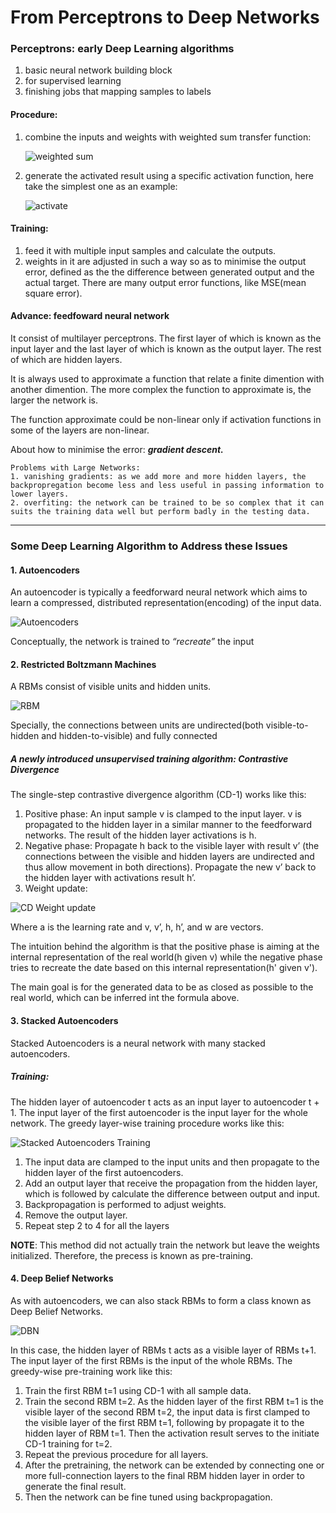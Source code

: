 # From Perceptrons to Deep Networks
### Perceptrons: early Deep Learning algorithms
1. basic neural network building block
2. for supervised learning
3. finishing jobs that mapping samples to labels
#### Procedure:
1. combine the inputs and weights with weighted sum transfer function:

    ![weighted sum](https://uploads.toptal.io/blog/image/348/toptal-blog-image-1395939315757.54.56_PM.png)
2. generate the activated result using a specific activation function, here take the simplest one as an example:

    ![activate](https://uploads.toptal.io/blog/image/349/toptal-blog-image-1395939338622.55.31_PM.png)

#### Training:
1. feed it with multiple input samples and calculate the outputs.
2. weights in it are adjusted in such a way so as to minimise the output error, defined as the the difference between generated output and the actual target. There are many output error functions, like MSE(mean square error).

#### Advance: feedfoward neural network
It consist of multilayer perceptrons. The first layer of which is known as the input layer and the last layer of which is known as the output layer. The rest of which are hidden layers.

It is always used to approximate a function that relate a finite dimention with another dimention. The more complex the function to approximate is, the larger the network is.

The function approximate could be non-linear only if activation functions in some of the layers are non-linear.

About how to minimise the error: **_gradient descent._**

    Problems with Large Networks:
    1. vanishing gradients: as we add more and more hidden layers, the backpropregation become less and less useful in passing information to lower layers.
    2. overfiting: the network can be trained to be so complex that it can suits the training data well but perform badly in the testing data.
___
### Some Deep Learning Algorithm to Address these Issues
#### 1. Autoencoders
An autoencoder is typically a feedforward neural network which aims to learn a compressed, distributed representation(encoding) of the input data.

![Autoencoders](https://uploads.toptal.io/blog/image/340/toptal-blog-image-1395769623098.png)

Conceptually, the network is trained to _“recreate”_ the input

#### 2. Restricted Boltzmann Machines
A RBMs consist of visible units and hidden units.

![RBM](https://uploads.toptal.io/blog/image/351/toptal-blog-image-1395942212600.png)

Specially, the connections between units are undirected(both visible-to-hidden and hidden-to-visible) and fully connected

##### A newly introduced unsupervised training algorithm: Contrastive Divergence
The single-step contrastive divergence algorithm (CD-1) works like this:
1. Positive phase:
An input sample v is clamped to the input layer.
v is propagated to the hidden layer in a similar manner to the feedforward networks. The result of the hidden layer activations is h.
2. Negative phase:
Propagate h back to the visible layer with result v’ (the connections between the visible and hidden layers are undirected and thus allow movement in both directions).
Propagate the new v’ back to the hidden layer with activations result h’.
3. Weight update:

![CD Weight update](https://uploads.toptal.io/blog/image/350/toptal-blog-image-1395939562020.58.50_PM.png)

Where a is the learning rate and v, v’, h, h’, and w are vectors.

The intuition behind the algorithm is that the positive phase is aiming at the internal representation of the real world(h given v) while the negative phase tries to recreate the date based on this internal representation(h' given v').

The main goal is for the generated data to be as closed as possible to the real world, which can be inferred int the formula above.

#### 3. Stacked Autoencoders
Stacked Autoencoders is a neural network with many stacked autoencoders.

##### Training:
The hidden layer of autoencoder t acts as an input layer to autoencoder t + 1. The input layer of the first autoencoder is the input layer for the whole network. The greedy layer-wise training procedure works like this:

![Stacked Autoencoders Training](https://uploads.toptal.io/blog/image/335/toptal-blog-image-1395721542588.png)

1. The input data are clamped to the input units and then propagate to the hidden layer of the first autoencoders.
2. Add an output layer that receive the propagation from the hidden layer, which is followed by calculate the difference between output and input.
3. Backpropagation is performed to adjust weights.
4. Remove the output layer.
5. Repeat step 2 to 4 for all the layers

__NOTE__: This method did not actually train the network but leave the weights initialized. Therefore, the precess is known as pre-training.

#### 4. Deep Belief Networks
As with autoencoders, we can also stack RBMs to form a class known as Deep Belief Networks.

![DBN](https://uploads.toptal.io/blog/image/336/toptal-blog-image-1395721550849.png)

In this case, the hidden layer of RBMs t acts as a visible layer of RBMs t+1. The input layer of the first RBMs is the input of the whole RBMs. The greedy-wise pre-training work like this:

1. Train the first RBM t=1 using CD-1 with all sample data.
2. Train the second RBM t=2. As the hidden layer of the first RBM t=1 is the visible layer of the second RBM t=2, the input data is first clamped to the visible layer of the first RBM t=1, following by propagate it to the hidden layer of RBM t=1. Then the activation result serves to the initiate CD-1 training for t=2.
3. Repeat the previous procedure for all layers.
4. After the pretraining, the network can be extended by connecting one or more full-connection layers to the final RBM hidden layer in order to generate the final result.
5. Then the network can be fine tuned using backpropagation.